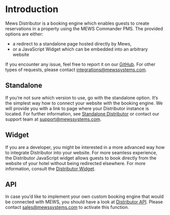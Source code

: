 # Introduction

Mews Distributor is a booking engine which enables guests to create reservations in a property using the MEWS Commander PMS. The provided options are either:

* a redirect to a standalone page hosted directly by Mews,
* or a JavaScript Widget which can be embedded into an arbitrary website

If you encounter any issue, feel free to report it on our [GitHub](https://github.com/MewsSystems/developers). For other types of requests, please contact [integrations@mewssystems.com](mailto://integrations@mewssystems.com).

## Standalone <a id="standalone"></a>

If you’re not sure which version to use, go with the standalone option. It’s the simplest way how to connect your website with the booking engine. We will provide you with a link to page where your Distributor instance is located. For further information, see [Standalone Distributor](distributor-standalone.md) or contact our support team at support@mewssystems.com.

## Widget <a id="widget"></a>

If you are a developer, you might be interested in a more advanced way how to integrate Distributor into your website. For more seamless experience, the Distributor JavaScript widget allows guests to book directly from the website of your hotel without being redirected elsewhere. For more information, consult the [Distributor Widget](distributor-widget/).

## API <a id="api"></a>

In case you’d like to implement your own custom booking engine that would be connected with MEWS, you should have a look at [Distributor API](distributor-api-v1/). Please contact [sales@mewssystems.com](mailto://sales@mewssystems.com) to activate this function.

